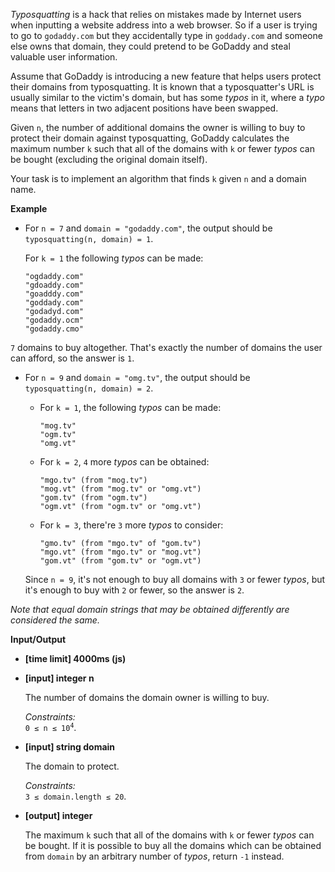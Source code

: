 <div data-reactroot="" class="markdown"><p><em>Typosquatting</em> is a hack that relies on mistakes made by Internet users when inputting a website address into a web browser. So if a user is trying to go to <code>godaddy.com</code> but they accidentally type in <code>goddady.com</code> and someone else owns that domain, they could pretend to be GoDaddy and steal valuable user information.</p>
<p>Assume that GoDaddy is introducing a new feature that helps users protect their domains from typosquatting. It is known that a typosquatter's URL is usually similar to the victim's domain, but has some <em>typos</em> in it, where a <em>typo</em> means that letters in two adjacent positions have been swapped.</p>
<p>Given <code>n</code>, the number of additional domains the owner is willing to buy to protect their domain against typosquatting, GoDaddy calculates the maximum number <code>k</code> such that all of the domains with <code>k</code> or fewer <em>typos</em> can be bought (excluding the original domain itself).</p>
<p>Your task is to implement an algorithm that finds <code>k</code> given <code>n</code> and a domain name.</p>
<p><strong>Example</strong></p>
<ul>
<li>
<p>For <code>n = 7</code> and <code>domain = "godaddy.com"</code>, the output should be<br>
<code>typosquatting(n, domain) = 1</code>.</p>
<p>For <code>k = 1</code> the following <em>typos</em> can be made:</p>
<pre><code>"ogdaddy.com"
"gdoaddy.com"
"goadddy.com"
"goddady.com"
"godadyd.com"
"godaddy.ocm"
"godaddy.cmo"
</code></pre>
</li>
</ul>
<p><code>7</code> domains to buy altogether. That's exactly the number of domains the user can afford, so the answer is <code>1</code>.</p>
<ul>
<li>
<p>For <code>n = 9</code> and <code>domain = "omg.tv"</code>, the output should be<br>
<code>typosquatting(n, domain) = 2</code>.</p>
<ul>
<li>
<p>For <code>k = 1</code>, the following <em>typos</em> can be made:</p>
<pre><code>"mog.tv"
"ogm.tv"
"omg.vt"
</code></pre>
</li>
<li>
<p>For <code>k = 2</code>, <code>4</code> more <em>typos</em> can be obtained:</p>
<pre><code>"mgo.tv" (from "mog.tv")
"mog.vt" (from "mog.tv" or "omg.vt")
"gom.tv" (from "ogm.tv")
"ogm.vt" (from "ogm.tv" or "omg.vt")
</code></pre>
</li>
<li>
<p>For <code>k = 3</code>, there're <code>3</code> more <em>typos</em> to consider:</p>
<pre><code>"gmo.tv" (from "mgo.tv" of "gom.tv")
"mgo.vt" (from "mgo.tv" or "mog.vt")
"gom.vt" (from "gom.tv" or "ogm.vt")
</code></pre>
</li>
</ul>
<p>Since <code>n = 9</code>, it's not enough to buy all domains with <code>3</code> or fewer <em>typos</em>, but it's enough to buy with <code>2</code> or fewer, so the answer is <code>2</code>.</p>
</li>
</ul>
<p><em>Note that equal domain strings that may be obtained differently are considered the same.</em></p>
<p><strong>Input/Output</strong></p>
<ul>
<li><strong>[time limit] 4000ms (js)</strong></li>
</ul>
<ul>
<li>
<p><strong>[input] integer n</strong></p>
<p>The number of domains the domain owner is willing to buy.</p>
<p><em>Constraints:</em><br>
<code>0 ≤ n ≤ 10<sup>4</sup></code>.</p>
</li>
<li>
<p><strong>[input] string domain</strong></p>
<p>The domain to protect.</p>
<p><em>Constraints:</em><br>
<code>3 ≤ domain.length ≤ 20</code>.</p>
</li>
<li>
<p><strong>[output] integer</strong></p>
<p>The maximum <code>k</code> such that all of the domains with <code>k</code> or fewer <em>typos</em> can be bought. If it is possible to buy all the domains which can be obtained from <code>domain</code> by an arbitrary number of <em>typos</em>, return <code>-1</code> instead.</p>
</li>
</ul>
</div>